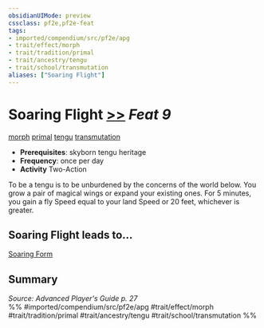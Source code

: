 ```yaml
---
obsidianUIMode: preview
cssclass: pf2e,pf2e-feat
tags:
- imported/compendium/src/pf2e/apg
- trait/effect/morph
- trait/tradition/primal
- trait/ancestry/tengu
- trait/school/transmutation
aliases: ["Soaring Flight"]
---
```

# Soaring Flight  [>>](chapter-9-playing-the-game.md#Actions "Two-Action") *Feat 9*  
[morph](morph.md)  [primal](primal.md)  [tengu](tengu-b1.md)  [transmutation](transmutation.md)  

- **Prerequisites**: skyborn tengu heritage
- **Frequency**: once per day
- **Activity** Two-Action

To be a tengu is to be unburdened by the concerns of the world below. You grow a pair of magical wings or expand your existing ones. For 5 minutes, you gain a fly Speed equal to your land Speed or 20 feet, whichever is greater.

## Soaring Flight leads to...

[Soaring Form](soaring-form-loag.md)

## Summary

*Source: Advanced Player's Guide p. 27*  
%% #imported/compendium/src/pf2e/apg #trait/effect/morph #trait/tradition/primal #trait/ancestry/tengu #trait/school/transmutation %%